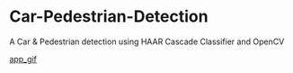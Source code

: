 # Car-Pedestrian-Detection
A Car &amp; Pedestrian detection using HAAR Cascade Classifier and OpenCV

[app_gif](https://github.com/LiganiumInc/Car-Pedestrian-Detection/blob/main/pedestrian.gif)

